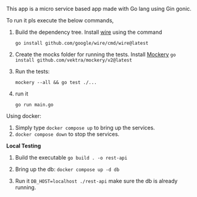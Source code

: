 This app is a micro service based app made with Go lang using Gin gonic.

To run it pls execute the below commands, 

1) Build the dependency tree. Install [wire](https://github.com/google/wire/tree/main) using the command 

    ```go install github.com/google/wire/cmd/wire@latest```

2) Create the mocks folder for running the tests. Install [Mockery](https://github.com/vektra/mockery)
    ```go install github.com/vektra/mockery/v2@latest```

3) Run the tests:

    ```mockery --all && go test ./...```

4) run it 

    ```go run main.go```

Using docker:

1) Simply type ```docker compose up``` to bring up the services.
2) ```docker compose down``` to stop the services.


**Local Testing**
1) Build the executable
    ```go build . -o rest-api```

2) Bring up the db:
    ```docker compose up -d db```

2) Run it
    ```DB_HOST=localhost ./rest-api```
    make sure the db is already running.